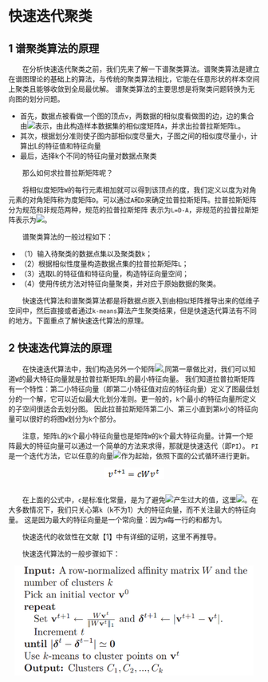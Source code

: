# 快速迭代聚类

## 1 谱聚类算法的原理

&emsp;&emsp;在分析快速迭代聚类之前，我们先来了解一下谱聚类算法。谱聚类算法是建立在谱图理论的基础上的算法，与传统的聚类算法相比，它能在任意形状的样本空间上聚类且能够收敛到全局最优解。
谱聚类算法的主要思想是将聚类问题转换为无向图的划分问题。

- 首先，数据点被看做一个图的顶点`v`，两数据的相似度看做图的边，边的集合由<img src="http://www.forkosh.com/mathtex.cgi?E={A}_{ij}">表示，由此构造样本数据集的相似度矩阵`A`，并求出拉普拉斯矩阵`L`。
- 其次，根据划分准则使子图内部相似度尽量大，子图之间的相似度尽量小，计算出L的特征值和特征向量
- 最后，选择k个不同的特征向量对数据点聚类

&emsp;&emsp;那么如何求拉普拉斯矩阵呢？

&emsp;&emsp;将相似度矩阵`W`的每行元素相加就可以得到该顶点的度，我们定义以度为对角元素的对角矩阵称为度矩阵`D`。可以通过`A`和`D`来确定拉普拉斯矩阵。拉普拉斯矩阵分为规范和非规范两种，规范的拉普拉斯矩阵
表示为`L=D-A`，非规范的拉普拉斯矩阵表示为<img src="http://www.forkosh.com/mathtex.cgi?L=I-{D}^{-1}A">。

&emsp;&emsp;谱聚类算法的一般过程如下：

- （1）输入待聚类的数据点集以及聚类数`k`；
- （2）根据相似性度量构造数据点集的拉普拉斯矩阵`L`；
- （3）选取L的特征值和特征向量，构造特征向量空间；
- （4）使用传统方法对特征向量聚类，并对应于原始数据的聚类。

&emsp;&emsp;快速迭代算法和谱聚类算法都是将数据点嵌入到由相似矩阵推导出来的低维子空间中，然后直接或者通过`k-means`算法产生聚类结果，但是快速迭代算法有不同的地方。下面重点了解快速迭代算法的原理。

## 2 快速迭代算法的原理

&emsp;&emsp;在快速迭代算法中，我们构造另外一个矩阵<img src="http://www.forkosh.com/mathtex.cgi?W={D}^{-1}A">,同第一章做比对，我们可以知道`W`的最大特征向量就是拉普拉斯矩阵`L`的最小特征向量。
我们知道拉普拉斯矩阵有一个特性：第二小特征向量（即第二小特征值对应的特征向量）定义了图最佳划分的一个解，它可以近似最大化划分准则。更一般的，`k`个最小的特征向量所定义的子空间很适合去划分图。
因此拉普拉斯矩阵第二小、第三小直到第`k`小的特征向量可以很好的将图`W`划分为`k`个部分。

&emsp;&emsp;注意，矩阵`L`的`k`个最小特征向量也是矩阵`W`的`k`个最大特征向量。计算一个矩阵最大的特征向量可以通过一个简单的方法来求得，那就是快速迭代（即`PI`）。
`PI`是一个迭代方法，它以任意的向量<img src="http://www.forkosh.com/mathtex.cgi?{v}^{0}">作为起始，依照下面的公式循环进行更新。

<div  align="center"><img src="imgs/PIC.1.1.png" width = "120" height = "23" alt="1.1" align="center" /></div><br />

&emsp;&emsp;在上面的公式中，`c`是标准化常量，是为了避免<img src="http://www.forkosh.com/mathtex.cgi?{v}^{t}">产生过大的值，这里<img src="http://www.forkosh.com/mathtex.cgi?c=||W{v}^{t}{||}_{1}">。在大多数情况下，我们只关心第`k`（k不为1）大的特征向量，而不关注最大的特征向量。
这是因为最大的特征向量是一个常向量：因为`W`每一行的和都为1。

&emsp;&emsp;快速迭代的收敛性在文献【1】中有详细的证明，这里不再推导。

&emsp;&emsp;快速迭代算法的一般步骤如下：

<div  align="center"><img src="imgs/PIC.1.2.png" width = "480" height = "220" alt="1.2" align="center" /></div><br />



